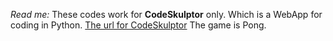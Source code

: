 *Read me:*
These codes work for **CodeSkulptor** only. Which is a WebApp for coding in Python. [The url for CodeSkulptor](http://www.codeskulptor.org/#user40_J4bpSaM4GCuxQNU.py)
The game is Pong.
